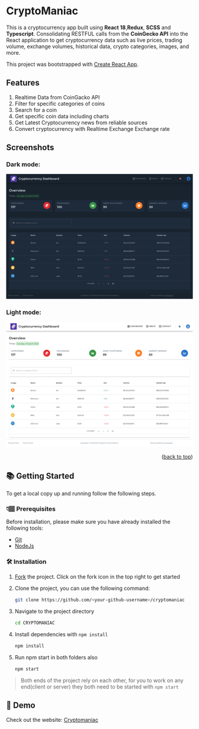 # CryptoManiac

This is a cryptocurrency  app built using **React 18**,**Redux**, **SCSS** and **Typescript**. Consolidating RESTFUL calls from the **CoinGecko API** into the React application to get cryptocurrency data such as live prices, trading volume, exchange volumes, historical data, crypto categories, images, and more.

This project was bootstrapped with [Create React App](https://github.com/facebook/create-react-app).


## Features

1. Realtime Data from CoinGacko API
2. Filter for specific categories of coins
3. Search for a coin
4. Get specific coin data including charts
5. Get Latest Cryptocurrency news from reliable sources
6. Convert cryptocurrency with Realtime Exchange Exchange rate


## Screenshots


### Dark mode:

![plot](https://github.com/BobsProgrammingAcademy/Cryptocurrency-Dashboard/blob/main/public/dark_mode.png?raw=true)

### Light mode:

![plot](https://github.com/BobsProgrammingAcademy/Cryptocurrency-Dashboard/blob/main/public/light_mode.png?raw=true)


<p align="right">(<a href="#top">back to top</a>)</p>



## 📚 Getting Started
To get a local copy up and running follow the following steps.

### 👇🏽 Prerequisites

Before installation, please make sure you have already installed the following tools:

- [Git](https://git-scm.com/downloads)
- [NodeJs](https://nodejs.org/en/download/)

### 🛠️ Installation

1. [Fork](https://github.com//clinton-lynx/cryptomaniac/fork) the project. Click on the fork icon in the top right to get started  
2. Clone the project, you can use the following command:
    ```bash
    git clone https://github.com/<your-github-username>/cryptomaniac
    ```

3. Navigate to the project directory
   ```bash
   cd CRYPTOMANIAC
   ```

4. Install dependencies with `npm install`
   ```bash
   npm install
   ```

5. Run npm start in both folders also

   ```bash
   npm start
   ```
> Both ends of the project rely on each other, for you to work on any end(client or server) they both need to be started with `npm start`



## 🎨 Demo

Check out the website: [Cryptomaniac](/)





